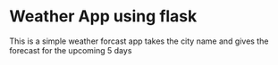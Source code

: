 ﻿# Weather App using flask 
This is a simple weather forcast app takes the city name and gives the forecast for the upcoming 5 days
